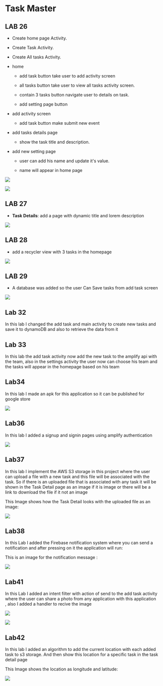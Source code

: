 # Task Master



## LAB 26

* Create home page Activity.
  
* Create Task Activity.
  
* Create All tasks Activity.

* home
  
    * add task button take user to add activity screen
      
    * all tasks button take user to view all tasks activity screen.
      
    * contain 3 tasks button navigate user to details on task.
    * add setting page button
    
* add activity screen
  
    * add task button make submit new event
    
* add tasks details page
  
    * show the task title and description.
    
* add new setting page
  
    * user can add his name and update it's value.
      
    * name will appear in home page

![](screenshots/lab26_home.png)


![](screenshots/Screenshot_1628447419.png)

## LAB 27

- **Task Details**: add a page with dynamic title and lorem description

![](screenshots/Screenshot_1628538384.png)

## LAB 28

* add a recycler view with 3 tasks in the homepage 

![](screenshots/lab28_home.png)

## LAB 29

* A database was added so the user Can Save tasks from add task screen

![](./screenshots/lab29_home.png)

## Lab 32

In this lab I changed the add task and main activity to create new tasks and save it to dynamoDB and also to retrieve the data from it

## Lab 33

In this lab the add task activity now add the new task to the amplify api with the team,
also in the settings activity the user now can choose his team and the tasks will appear in the homepage based on his team

## Lab34

In this lab I made an apk for this application so it can be published for google store

![](./screenshots/apk.JPG)

## Lab36

In this lab I added a signup and signin pages using amplify authentication 

![](./screenshots/lab36.png)

## Lab37 

In this lab I implement the AWS S3 storage in this project where the user can upload a file with a new task and this file will be associated with the task.
So if there is an uploaded file that is associated with any task it will be shown in the Task Detail page as an image if it is image or there will be a link to download the file if it not an image

This Image shows how the Task Detail looks with the uploaded file as an image:

![](./screenshots/lab37.png)

## Lab38

In this Lab I added the Firebase notification system where you can send a notification and after pressing on it the application will run:

This is an image for the notification message :

![](./screenshots/lab38.png)

## Lab41

In this Lab I added an intent filter with action of send to the add task activity where the user can share a photo from any application with this application , also I added a handler to recive the image

![](./screenshots/sendImage.png)

![](./screenshots/addTaskIntentFilter.JPG)

## Lab42 

In this lab I added an algorithm to add the current location with each added task to s3 storage. And then show this location for a specific task in the task detail page

This Image shows the location as longitude and latitude:

![](./screenshots/lab42.png)
